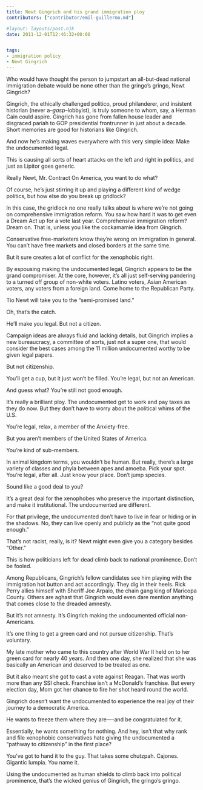 ```yaml
---
title: Newt Gingrich and his grand immigration ploy
contributors: ["contributor/emil-guillermo.md"]

#layout: layouts/post.njk
date: 2011-12-01T12:46:32+00:00


tags:
- immigration policy
- Newt Gingrich
---
```


Who would have thought the person to jumpstart an all-but-dead national
immigration debate would be none other than the gringo’s gringo, Newt Gingrich?

Gingrich, the ethically challenged politico, proud philanderer, and insistent
historian (never a–_gasp_–lobbyist), is truly someone to whom, say, a Herman
Cain could aspire. Gingrich has gone from fallen house leader and disgraced
pariah to GOP presidential frontrunner in just about a decade. Short memories
are good for historians like Gingrich.

And now he’s making waves everywhere with this very simple idea: Make the
undocumented legal.

This is causing all sorts of heart attacks on the left and right in politics,
and just as Lipitor goes generic.

Really Newt, Mr. Contract On America, you want to do what?

Of course, he’s just stirring it up and playing a different kind of wedge
politics, but how else do you break up gridlock?

In this case, the gridlock no one really talks about is where we’re not going on
comprehensive immigration reform. You saw how hard it was to get even a Dream
Act up for a vote last year. Comprehensive immigration reform? Dream on. That
is, unless you like the cockamamie idea from Gingrich.

Conservative free-marketers know they’re wrong on immigration in general. You
can’t have free markets and closed borders at the same time.

But it sure creates a lot of conflict for the xenophobic right.

By espousing making the undocumented legal, Gingrich appears to be the grand
compromiser. At the core, however, it’s all just self-serving pandering to a
turned off group of non-white voters. Latino voters, Asian American voters, any
voters from a foreign land. Come home to the Republican Party.

Tio Newt will take you to the “semi-promised land.”

Oh, that’s the catch.

He’ll make you legal. But not a citizen.

Campaign ideas are always fluid and lacking details, but Gingrich implies a new
bureaucracy, a committee of sorts, just not a super one, that would consider the
best cases among the 11 million undocumented worthy to be given legal papers.

But not citizenship.

You’ll get a cup, but it just won’t be filled. You’re legal, but not an
American.

And guess what? You’re still not good enough.

It’s really a brilliant ploy. The undocumented get to work and pay taxes as they
do now. But they don’t have to worry about the political whims of the U.S.

You’re legal, relax, a member of the Anxiety-free.

But you aren’t members of the United States of America.

You’re kind of sub-members.

In animal kingdom terms, you wouldn’t be human. But really, there’s a large
variety of classes and phyla between apes and amoeba. Pick your spot. You’re
legal, after all. Just know your place. Don’t jump species.

Sound like a good deal to you?

It’s a great deal for the xenophobes who preserve the important distinction, and
make it institutional. The undocumented are different.

For that privilege, the undocumented don’t have to live in fear or hiding or in
the shadows. No, they can live openly and publicly as the “not quite good
enough.”

That’s not racist, really, is it?  Newt might even give you a category besides
“Other.”

This is how politicians left for dead climb back to national prominence. Don’t
be fooled.

Among Republicans, Gingrich’s fellow candidates see him playing with the
immigration hot button and act accordingly. They dig in their heels. Rick Perry
allies himself with Sheriff Joe Arpaio, the chain gang king of Maricopa County.
Others are aghast that Gingrich would even dare mention anything that comes
close to the dreaded amnesty.

But it’s not amnesty. It’s Gingrich making the undocumented official
non-Americans.

It’s one thing to get a green card and not pursue citizenship. That’s voluntary.

My late mother who came to this country after World War II held on to her green
card for nearly 40 years. And then one day, she realized that she was basically
an American and deserved to be treated as one.

But it also meant she got to cast a vote against Reagan. That was worth more
than any SSI check. Franchise isn’t a McDonald’s franchise. But every election
day, Mom got her chance to fire her shot heard round the world.

Gingrich doesn’t want the undocumented to experience the real joy of their
journey to a democratic America.

He wants to freeze them where they are—-and be congratulated for it.

Essentially, he wants something for nothing. And hey, isn’t that why rank and
file xenophobic conservatives hate giving the undocumented a “pathway to
citizenship” in the first place?

You’ve got to hand it to the guy. That takes some chutzpah. Cajones. Gigantic
lumpia. You name it.

Using the undocumented as human shields to climb back into political prominence,
that’s the wicked genius of Gingrich, the gringo’s gringo.
